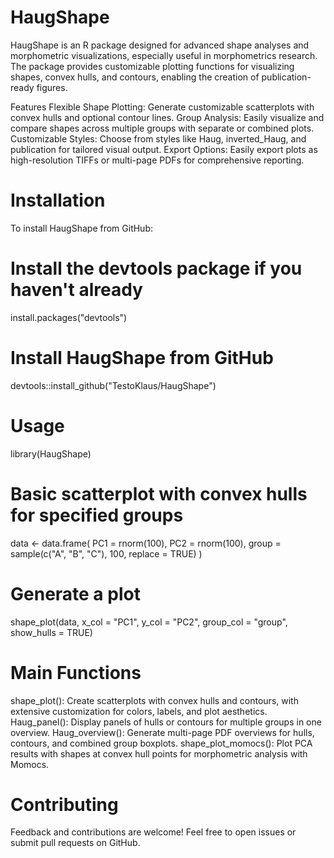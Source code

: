 # HaugShape

HaugShape is an R package designed for advanced shape analyses and morphometric visualizations, especially useful in morphometrics research. The package provides customizable plotting functions for visualizing shapes, convex hulls, and contours, enabling the creation of publication-ready figures.

Features
Flexible Shape Plotting: Generate customizable scatterplots with convex hulls and optional contour lines.
Group Analysis: Easily visualize and compare shapes across multiple groups with separate or combined plots.
Customizable Styles: Choose from styles like Haug, inverted_Haug, and publication for tailored visual output.
Export Options: Easily export plots as high-resolution TIFFs or multi-page PDFs for comprehensive reporting.

# Installation
To install HaugShape from GitHub:
# Install the devtools package if you haven't already
install.packages("devtools")

# Install HaugShape from GitHub
devtools::install_github("TestoKlaus/HaugShape")


# Usage
library(HaugShape)

# Basic scatterplot with convex hulls for specified groups
data <- data.frame(
  PC1 = rnorm(100),
  PC2 = rnorm(100),
  group = sample(c("A", "B", "C"), 100, replace = TRUE)
)

# Generate a plot
shape_plot(data, x_col = "PC1", y_col = "PC2", group_col = "group", show_hulls = TRUE)


# Main Functions
shape_plot(): Create scatterplots with convex hulls and contours, with extensive customization for colors, labels, and plot aesthetics.
Haug_panel(): Display panels of hulls or contours for multiple groups in one overview.
Haug_overview(): Generate multi-page PDF overviews for hulls, contours, and combined group boxplots.
shape_plot_momocs(): Plot PCA results with shapes at convex hull points for morphometric analysis with Momocs.


# Contributing
Feedback and contributions are welcome! Feel free to open issues or submit pull requests on GitHub.
